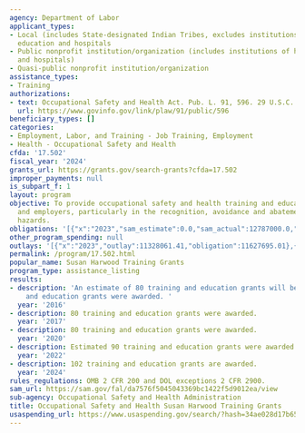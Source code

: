 ```yaml
---
agency: Department of Labor
applicant_types:
- Local (includes State-designated Indian Tribes, excludes institutions of higher
  education and hospitals
- Public nonprofit institution/organization (includes institutions of higher education
  and hospitals)
- Quasi-public nonprofit institution/organization
assistance_types:
- Training
authorizations:
- text: Occupational Safety and Health Act. Pub. L. 91, 596. 29 U.S.C. &sect; 670(c).
  url: https://www.govinfo.gov/link/plaw/91/public/596
beneficiary_types: []
categories:
- Employment, Labor, and Training - Job Training, Employment
- Health - Occupational Safety and Health
cfda: '17.502'
fiscal_year: '2024'
grants_url: https://grants.gov/search-grants?cfda=17.502
improper_payments: null
is_subpart_f: 1
layout: program
objective: To provide occupational safety and health training and education to employees
  and employers, particularly in the recognition, avoidance and abatement of workplace
  hazards.
obligations: '[{"x":"2023","sam_estimate":0.0,"sam_actual":12787000.0,"usa_spending_actual":11517752.0},{"x":"2024","sam_estimate":0.0,"sam_actual":12787000.0,"usa_spending_actual":10844100.6},{"x":"2025","sam_estimate":0.0,"sam_actual":12787000.0,"usa_spending_actual":-1420033.07}]'
other_program_spending: null
outlays: '[{"x":"2023","outlay":11328061.41,"obligation":11627695.01},{"x":"2024","outlay":3884522.29,"obligation":12506982.0},{"x":"2025","outlay":0.0,"obligation":0.0}]'
permalink: /program/17.502.html
popular_name: Susan Harwood Training Grants
program_type: assistance_listing
results:
- description: 'An estimate of 80 training and education grants will be awarded.  77  training
    and education grants were awarded. '
  year: '2016'
- description: 80 training and education grants were awarded.
  year: '2017'
- description: 80 training and education grants were awarded.
  year: '2020'
- description: Estimated 90 training and education grants were awarded.
  year: '2022'
- description: 102 training and education grants are awarded.
  year: '2024'
rules_regulations: OMB 2 CFR 200 and DOL exceptions 2 CFR 2900.
sam_url: https://sam.gov/fal/da7576f5045043369bc1422f5d9012ea/view
sub-agency: Occupational Safety and Health Administration
title: Occupational Safety and Health Susan Harwood Training Grants
usaspending_url: https://www.usaspending.gov/search/?hash=34ae028d17b65c2400321fcc1728fa66
---
```

